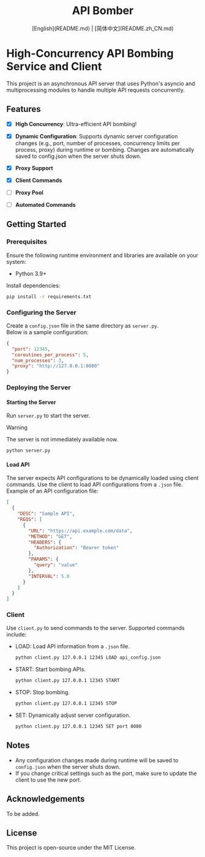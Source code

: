 <div align="center">
<h1>API Bomber</h1>
[English](README.md) | [简体中文](README.zh_CN.md)
</div>



# High-Concurrency API Bombing Service and Client

This project is an asynchronous API server
that uses Python's asyncio and multiprocessing modules
to handle multiple API requests concurrently.

## Features

- [X] **High Concurrency**: Ultra-efficient API bombing!
- [X] **Dynamic Configuration**: Supports dynamic server configuration changes
  (e.g., port, number of processes, concurrency limits per process, proxy) during runtime or bombing.
  Changes are automatically saved to config.json when the server shuts down.
- [X] **Proxy Support**
- [X] **Client Commands**


- [ ] **Proxy Pool**
- [ ] **Automated Commands**

## Getting Started

### Prerequisites

Ensure the following runtime environment and libraries are available on your system:

- Python 3.9+

Install dependencies:

```bash
pip install -r requirements.txt
```

### Configuring the Server

Create a `config.json` file in the same directory as `server.py`.  
Below is a sample configuration:

```json
{
  "port": 12345,
  "coroutines_per_process": 5,
  "num_processes": 3,
  "proxy": "http://127.0.0.1:8080"
}
```

### Deploying the Server

#### Starting the Server

Run `server.py` to start the server.
> [!WARNING]
> The server is not immediately available now.

```bash
python server.py
```

#### Load API

The server expects API configurations to be dynamically loaded using client commands.
Use the client to load API configurations from a `.json` file.  
Example of an API configuration file:

```json
[
  {
    "DESC": "Sample API",
    "REQS": [
      {
        "URL": "https://api.example.com/data",
        "METHOD": "GET",
        "HEADERS": {
          "Authorization": "Bearer token"
        },
        "PARAMS": {
          "query": "value"
        },
        "INTERVAL": 5.0
      }
    ]
  }
]
```

### Client

Use `client.py` to send commands to the server. Supported commands include:

* LOAD: Load API information from a `.json` file.
    ```bash
    python client.py 127.0.0.1 12345 LOAD api_config.json
    ```
* START: Start bombing APIs.
    ```bash
    python client.py 127.0.0.1 12345 START
    ```
* STOP: Stop bombing.
    ```bash
    python client.py 127.0.0.1 12345 STOP
    ```
* SET: Dynamically adjust server configuration.
    ```bash
    python client.py 127.0.0.1 12345 SET port 8080
    ```

## Notes

* Any configuration changes made during runtime will be saved to `config.json` when the server shuts down.
* If you change critical settings such as the port, make sure to update the client to use the new port.

## Acknowledgements

To be added.

## License

This project is open-source under the MIT License.